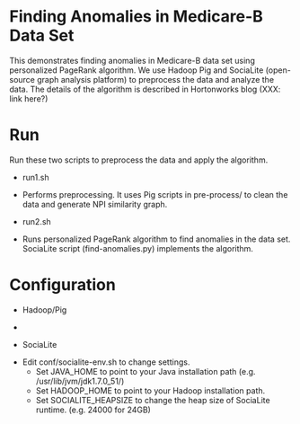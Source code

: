 Finding Anomalies in Medicare-B Data Set
==================

This demonstrates finding anomalies in Medicare-B data set using personalized PageRank algorithm.
We use Hadoop Pig and SociaLite (open-source graph analysis platform) to preprocess the data and analyze the data.
The details of the algorithm is described in Hortonworks blog (XXX: link here?)


Run
====

Run these two scripts to preprocess the data and apply the algorithm.

* run1.sh
 - Performs preprocessing. It uses Pig scripts in pre-process/ to clean the data and generate NPI similarity graph.

* run2.sh
 - Runs personalized PageRank algorithm to find anomalies in the data set.
   SociaLite script (find-anomalies.py) implements the algorithm.


Configuration
====
* Hadoop/Pig
 - 

* SociaLite
 - Edit conf/socialite-env.sh to change settings.
   -  Set JAVA_HOME to point to your Java installation path (e.g. /usr/lib/jvm/jdk1.7.0_51/)
   -  Set HADOOP_HOME to point to your Hadoop installation path.
   -  Set SOCIALITE_HEAPSIZE to change the heap size of SociaLite runtime. (e.g. 24000 for 24GB)
